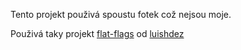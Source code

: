 Tento projekt použivá spoustu fotek což nejsou moje.

Použivá taky projekt [flat-flags](https://github.com/luishdez/flat-flags) od [luishdez](https://github.com/luishdez)
